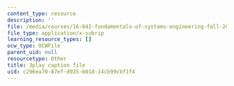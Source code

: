 ```yaml
---
content_type: resource
description: ''
file: /media/courses/16-842-fundamentals-of-systems-engineering-fall-2015/c296ea7087efd935601d14cb99cbf1f4_b0VqqwHLqcI.srt
file_type: application/x-subrip
learning_resource_types: []
ocw_type: OCWFile
parent_uid: null
resourcetype: Other
title: 3play caption file
uid: c296ea70-87ef-d935-601d-14cb99cbf1f4
---
```

